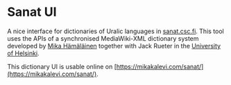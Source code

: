 # Sanat UI
A nice interface for dictionaries of Uralic languages in [sanat.csc.fi](http://sanat.csc.fi). This tool uses the APIs of a synchronised MediaWiki-XML dictionary system developed by [Mika Hämäläinen](https://mikakalevi.com/) together with Jack Rueter in the [University of Helsinki](http://blogs.helsinki.fi/language-technology/).

This dictionary UI is usable online on [https://mikakalevi.com/sanat/](https://mikakalevi.com/sanat/).
